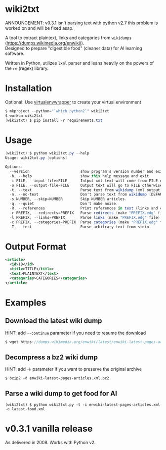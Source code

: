 # wiki2txt

ANNOUNCEMENT: v0.3.1 isn't parsing text with python v2.7 this problem is worked on and will be fixed asap.

A tool to extract plaintext, links and categories from `wikidumps` (https://dumps.wikimedia.org/enwiki/).<br />
Designed to prepare "digestible food" (cleaner data) for AI learning software.<br />

Written in Python, utilizes `lxml` parser and leans heavily on the powers of the `re` (regex) library.

# Installation
Optional: Use [virtualenvwrapper](https://virtualenvwrapper.readthedocs.io/en/latest/) to create your virtual environment
```csharp
$ mkproject --python="`which python2`" wiki2txt
$ workon wiki2txt
(wiki2txt) $ pip install -r requirements.txt
```

# Usage
```csharp
(wiki2txt) $ python wiki2txt.py --help
Usage: wiki2txt.py [options]

Options:
  --version                       show program's version number and exit
  -h, --help                      show this help message and exit
  -i FILE, --input-file=FILE      Intput xml text will come from FILE otherwise from STDIN.
  -o FILE, --output-file=FILE     Output text will go to FILE otherwise to STDOUT.
  -t, --text                      Parse text from wikidump (xml output format).
  -n, --no-text                   Don't parse text from wikidump (DEFAULT).
  -s NUMBER, --skip=NUMBER        Skip NUMBER articles.
  -q, --quiet                     Don't make noise.
  -R, --references                Print references in text (links and categories).
  -r PREFIX, --redirects=PREFIX   Parse redirects (make "PREFIX.edg" file).
  -l PREFIX, --links=PREFIX       Parse links (make "PREFIX.edg" file).
  -c PREFIX, --categories=PREFIX  Parse categories (make "PREFIX.edg" file).
  -T, --test                      Parse arbitrary text from stdin.
```

# Output Format
```xml
<article>
  <id>ID</id>
  <title>TITLE</title>
  <text>PLAINTEXT</text>
  <categories>CATEGORIES</categories>
</article>
```

# Examples

## Download the latest wiki dump
HINT: add `--continue` parameter if you need to resume the download
```csharp
$ wget https://dumps.wikimedia.org/enwiki/latest/enwiki-latest-pages-articles.xml.bz2
```

## Decompress a bz2 wiki dump
HINT: add `-k` parameter if you want to preserve the original archive
```console
$ bzip2 -d enwiki-latest-pages-articles.xml.bz2
```

## Parse a wiki dump to get food for AI
```shell-session
(wiki2txt) $ python wiki2txt.py -t -i enwiki-latest-pages-articles.xml -o latest-food.xml
```

# v0.3.1 vanilla release
As delivered in 2008. Works with Python v2.
